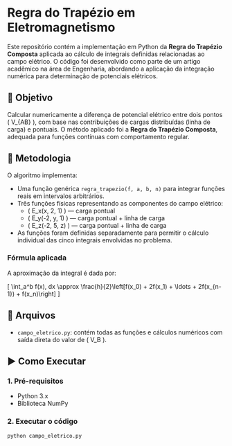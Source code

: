 # Regra do Trapézio em Eletromagnetismo

Este repositório contém a implementação em Python da **Regra do Trapézio Composta** aplicada ao cálculo de integrais definidas relacionadas ao campo elétrico. O código foi desenvolvido como parte de um artigo acadêmico na área de Engenharia, abordando a aplicação da integração numérica para determinação de potenciais elétricos.

## 🎯 Objetivo

Calcular numericamente a diferença de potencial elétrico entre dois pontos \( V_{AB} \), com base nas contribuições de cargas distribuídas (linha de carga) e pontuais. O método aplicado foi a **Regra do Trapézio Composta**, adequada para funções contínuas com comportamento regular.

## 🧠 Metodologia

O algoritmo implementa:

- Uma função genérica `regra_trapezio(f, a, b, n)` para integrar funções reais em intervalos arbitrários.
- Três funções físicas representando as componentes do campo elétrico:
  - \( E_x(x, 2, 1) \) — carga pontual
  - \( E_y(-2, y, 1) \) — carga pontual + linha de carga
  - \( E_z(-2, 5, z) \) — carga pontual + linha de carga
- As funções foram definidas separadamente para permitir o cálculo individual das cinco integrais envolvidas no problema.

### Fórmula aplicada

A aproximação da integral é dada por:

\[
\int_a^b f(x)\, dx \approx \frac{h}{2}\left[f(x_0) + 2f(x_1) + \ldots + 2f(x_{n-1}) + f(x_n)\right]
\]

## 📁 Arquivos

- `campo_eletrico.py`: contém todas as funções e cálculos numéricos com saída direta do valor de \( V_B \).

## ▶️ Como Executar

### 1. Pré-requisitos

- Python 3.x
- Biblioteca NumPy

### 2. Executar o código

```bash
python campo_eletrico.py
